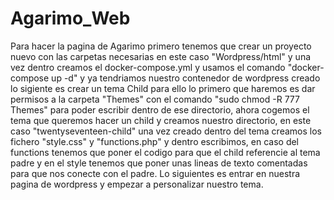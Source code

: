 # Agarimo_Web

Para hacer la pagina de Agarimo primero tenemos que crear un proyecto nuevo con las carpetas necesarias en este caso "Wordpress/html" y una vez dentro creamos el docker-compose.yml y usamos el comando "docker-compose up -d" y ya tendriamos nuestro contenedor de wordpress creado lo sigiente es crear un tema Child para ello lo primero que haremos es dar permisos a la carpeta "Themes" con el comando "sudo chmod -R 777 Themes" para poder escribir dentro de ese directorio, ahora cogemos el tema que queremos hacer un child y creamos nuestro directorio, en este caso "twentyseventeen-child" una vez creado dentro del tema creamos los fichero "style.css" y "functions.php" y dentro escribimos, en caso del functions tenemos que poner el codigo para que el child referencie al tema padre y en el style tenemos que poner unas lineas de texto comentadas para que nos conecte con el padre.
Lo siguientes es entrar en nuestra pagina de wordpress y empezar a personalizar nuestro tema.

